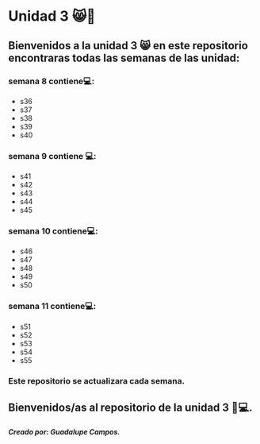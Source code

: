 # Unidad 3 😸👋 
## Bienvenidos a la unidad 3 😸 en este repositorio encontraras todas las semanas de las unidad:
 ### semana 8 contiene💻:
* s36 
* s37
* s38
* s39
* s40
### semana 9 contiene 💻:
* s41
* s42
* s43
* s44 
* s45
### semana 10 contiene💻:
* s46
* s47
* s48 
* s49
* s50 
### semana 11 contiene💻:
* s51
* s52
* s53 
* s54
* s55
### Este repositorio se actualizara cada semana.
## Bienvenidos/as al repositorio de la unidad 3 💜💻.
##### Creado por: Guadalupe Campos.

 